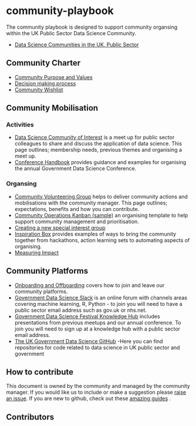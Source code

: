 # community-playbook

The community playbook is designed to support community organsing within the UK Public Sector Data Science Community.

* [Data Science Communities in the UK. Public Sector](https://www.gov.uk/service-manual/communities/data-science-community) 

## Community Charter 

* [Community Purpose and Values](https://github.com/ukgovdatascience/community-playbook/blob/main/charter/Purpose-values)
* [Decision making process](https://github.com/ukgovdatascience/community-playbook/blob/aded5bf6296a48874e8a1a268fc264aa1ccecf15/charter/governance) 
* [Community Wishlist]() 

## Community Mobilisation

### Activities 

* [Data Science Community of Interest](https://github.com/ukgovdatascience/community-playbook/blob/main/mobilisation/DS_COI.md) is a meet up for public sector colleagues to share and discuss the application of data science. This page outlines; membership needs, previous themes and organising a meet up.
* [Conference Handbook](https://github.com/ukgovdatascience/community-playbook/blob/main/mobilisation/conference.md) provides guidance and examples for organising the annual Government Data Science Conference.  

### Organsing 

* [Community Volunteering Group](https://github.com/ukgovdatascience/community-playbook/blob/aded5bf6296a48874e8a1a268fc264aa1ccecf15/mobilisation/volunteer) helps to deliver community actions and mobilisations with the community manager. This page outlines; expectations, benefits and how you can contribute. 
* [Community Operations Kanban (sample)](https://github.com/ukgovdatascience/community-playbook/blob/aded5bf6296a48874e8a1a268fc264aa1ccecf15/mobilisation/kanban) an organising template to help support community management and prioritisation. 
* [Creating a new special interest group](https://github.com/ukgovdatascience/community-playbook/blob/main/mobilisation/new_group.md) 
* [Inspiration Box](https://github.com/ukgovdatascience/community-playbook/blob/main/mobilisation/inspiration.md) provides examples of ways to bring the community together from hackathons, action learning sets to automating aspects of organising. 
* [Measuring Impact]()

## Community Platforms 
* [Onboarding and Offboarding](https://github.com/ukgovdatascience/community-playbook/blob/main/mobilisation/membership.md) covers how to join and leave our community platforms.
* [Government Data Science Slack](https://govdatascience.slack.com/) is an online forum with channels areas covering machine learning, R, Python - to join you will need to have a public sector email address such as gov.uk or nhs.net. 
* [Government Data Science Festival Knowledge Hub](https://khub.net/group/government-data-science-festival/group-library) includes presentations from previous meetups and our annual conference. To join you will need to sign up at a knowledge hub with a public sector email address. 
* [The UK Government Data Science GitHub](https://github.com/ukgovdatascience) -Here you can find repositories for code related to data science in UK public sector and government

## How to contribute 

This document is owned by the community and managed by the community manager. If you would like us to include or make a suggestion please [raise an issue](https://github.com/ukgovdatascience/community-playbook/issues).
If you are new to github, check out these [amazing guides](https://guides.github.com/) .

## Contributors 


